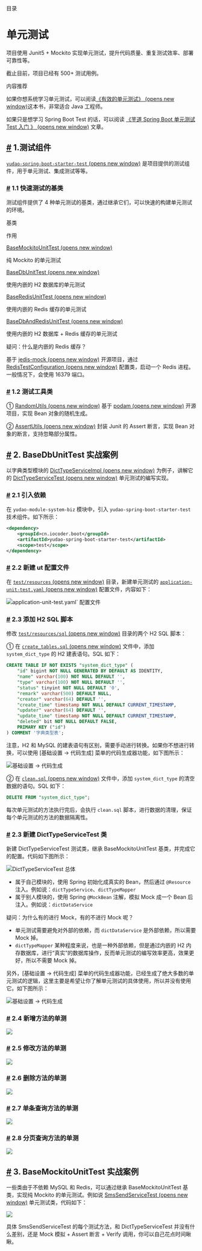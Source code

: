 目录

# 单元测试

项目使用 Junit5 + Mockito 实现单元测试，提升代码质量、重复测试效率、部署可靠性等。

截止目前，项目已经有 500+ 测试用例。

内容推荐

如果你想系统学习单元测试，可以阅读[《有效的单元测试》 (opens new window)](https://www.iocoder.cn/Architecture/books-recommended/?yudao)这本书，非常适合 Java 工程师。

如果只是想学习 Spring Boot Test 的话，可以阅读 [《芋道 Spring Boot 单元测试 Test 入门 》 (opens new window)](https://www.iocoder.cn/Spring-Boot/Unit-Test/?yudao) 文章。

## [#](#_1-测试组件) 1.测试组件

[`yudao-spring-boot-starter-test` (opens new window)](https://github.com/YunaiV/ruoyi-vue-pro/blob/master/yudao-framework/yudao-spring-boot-starter-test/) 是项目提供的测试组件，用于单元测试、集成测试等等。

### [#](#_1-1-快速测试的基类) 1.1 快速测试的基类

测试组件提供了 4 种单元测试的基类，通过继承它们，可以快速的构建单元测试的环境。

基类

作用

[BaseMockitoUnitTest (opens new window)](https://github.com/YunaiV/ruoyi-vue-pro/blob/master/yudao-framework/yudao-spring-boot-starter-test/src/main/java/cn/iocoder/yudao/framework/test/core/ut/BaseMockitoUnitTest.java)

纯 Mockito 的单元测试

[BaseDbUnitTest (opens new window)](https://github.com/YunaiV/ruoyi-vue-pro/blob/master/yudao-framework/yudao-spring-boot-starter-test/src/main/java/cn/iocoder/yudao/framework/test/core/ut/BaseDbUnitTest.java)

使用内嵌的 H2 数据库的单元测试

[BaseRedisUnitTest (opens new window)](https://github.com/YunaiV/ruoyi-vue-pro/blob/master/yudao-framework/yudao-spring-boot-starter-test/src/main/java/cn/iocoder/yudao/framework/test/core/ut/BaseRedisUnitTest.java)

使用内嵌的 Redis 缓存的单元测试

[BaseDbAndRedisUnitTest (opens new window)](https://github.com/YunaiV/ruoyi-vue-pro/blob/master/yudao-framework/yudao-spring-boot-starter-test/src/main/java/cn/iocoder/yudao/framework/test/core/ut/BaseDbAndRedisUnitTest.java)

使用内嵌的 H2 数据库 + Redis 缓存的单元测试

疑问：什么是内嵌的 Redis 缓存？

基于 [jedis-mock (opens new window)](https://github.com/fppt/jedis-mock) 开源项目，通过 [RedisTestConfiguration (opens new window)](https://github.com/YunaiV/ruoyi-vue-pro/blob/master/yudao-framework/yudao-spring-boot-starter-test/src/main/java/cn/iocoder/yudao/framework/test/config/RedisTestConfiguration.java) 配置类，启动一个 Redis 进程。一般情况下，会使用 16379 端口。

### [#](#_1-2-测试工具类) 1.2 测试工具类

① [RandomUtils (opens new window)](https://github.com/YunaiV/ruoyi-vue-pro/blob/master/yudao-framework/yudao-spring-boot-starter-test/src/main/java/cn/iocoder/yudao/framework/test/core/util/RandomUtils.java) 基于 [podam (opens new window)](https://github.com/mtedone/podam) 开源项目，实现 Bean 对象的随机生成。

② [AssertUtils (opens new window)](https://github.com/YunaiV/ruoyi-vue-pro/blob/master/yudao-framework/yudao-spring-boot-starter-test/src/main/java/cn/iocoder/yudao/framework/test/core/util/AssertUtils) 封装 Junit 的 Assert 断言，实现 Bean 对象的断言，支持忽略部分属性。

## [#](#_2-basedbunittest-实战案例) 2. BaseDbUnitTest 实战案例

以字典类型模块的 [DictTypeServiceImpl (opens new window)](https://github.com/YunaiV/ruoyi-vue-pro/blob/master/yudao-module-system/yudao-module-system-biz/src/main/java/cn/iocoder/yudao/module/system/service/dict/DictDataServiceImpl.java) 为例子，讲解它的 [DictTypeServiceTest (opens new window)](https://github.com/YunaiV/ruoyi-vue-pro/blob/master/yudao-module-system/yudao-module-system-biz/src/test/java/cn/iocoder/yudao/module/system/service/dict/DictDataServiceTest.java) 单元测试的编写实现。

### [#](#_2-1-引入依赖) 2.1 引入依赖

在 `yudao-module-system-biz` 模块中，引入 `yudao-spring-boot-starter-test` 技术组件。如下所示：

```xml
<dependency>
    <groupId>cn.iocoder.boot</groupId>
    <artifactId>yudao-spring-boot-starter-test</artifactId>
    <scope>test</scope>
</dependency>

```

### [#](#_2-2-新建-ut-配置文件) 2.2 新建 ut 配置文件

在 [`test/resources` (opens new window)](https://github.com/YunaiV/ruoyi-vue-pro/blob/master/yudao-module-system/yudao-module-system-biz/src/test/resources/) 目录，新建单元测试的 [`application-unit-test.yaml` (opens new window)](https://github.com/YunaiV/ruoyi-vue-pro/blob/master/yudao-module-system/yudao-module-system-biz/src/test/resources/application-unit-test.yaml) 配置文件，内容如下：

![application-unit-test.yaml` 配置文件](./static/02.png)

### [#](#_2-3-添加-h2-sql-脚本) 2.3 添加 H2 SQL 脚本

修改 [`test/resources/sql` (opens new window)](https://github.com/YunaiV/ruoyi-vue-pro/blob/master/yudao-module-system/yudao-module-system-biz/src/test/resources/sql/) 目录的两个 H2 SQL 脚本：

① 在 [`create_tables.sql` (opens new window)](https://github.com/YunaiV/ruoyi-vue-pro/blob/master/yudao-module-system/yudao-module-system-biz/src/test/resources/sql/create_tables.sql) 文件中，添加 `system_dict_type` 的 H2 建表语句。SQL 如下：

```sql
CREATE TABLE IF NOT EXISTS "system_dict_type" (
    "id" bigint NOT NULL GENERATED BY DEFAULT AS IDENTITY,
    "name" varchar(100) NOT NULL DEFAULT '',
    "type" varchar(100) NOT NULL DEFAULT '',
    "status" tinyint NOT NULL DEFAULT '0',
    "remark" varchar(500) DEFAULT NULL,
    "creator" varchar(64) DEFAULT '',
    "create_time" timestamp NOT NULL DEFAULT CURRENT_TIMESTAMP,
    "updater" varchar(64) DEFAULT '',
    "update_time" timestamp NOT NULL DEFAULT CURRENT_TIMESTAMP,
    "deleted" bit NOT NULL DEFAULT FALSE,
    PRIMARY KEY ("id")
) COMMENT '字典类型表';

```

注意，H2 和 MySQL 的建表语句有区别，需要手动进行转换。如果你不想进行转换，可以使用 \[基础设置 -> 代码生成\] 菜单的代码生成器功能，如下图所示：

![基础设置 -> 代码生成](./static/03.png)

② 在 [`clean.sql` (opens new window)](https://github.com/YunaiV/ruoyi-vue-pro/blob/master/yudao-module-system/yudao-module-system-biz/src/test/resources/sql/clean.sql) 文件中，添加 `system_dict_type` 的清空数据的语句。SQL 如下：

```sql
DELETE FROM "system_dict_type";

```

每次单元测试的方法执行完后，会执行 `clean.sql` 脚本，进行数据的清理，保证每个单元测试的方法的数据隔离性。

### [#](#_2-3-新建-dicttypeservicetest-类) 2.3 新建 DictTypeServiceTest 类

新建 DictTypeServiceTest 测试类，继承 BaseMockitoUnitTest 基类，并完成它的配置。代码如下图所示：

![DictTypeServiceTest 总体](./static/01.png)

*   属于自己模块的，使用 Spring 初始化成真实的 Bean，然后通过 `@Resource` 注入。例如说：`dictTypeService`、`dictTypeMapper`
*   属于别人模块的，使用 Spring `@MockBean` 注解，模拟 Mock 成一个 Bean 后注入。例如说：`dictDataService`

疑问：为什么有的进行 Mock，有的不进行 Mock 呢？

*   单元测试需要避免对外部的依赖，而 `dictDataService` 是外部依赖，所以需要 Mock 掉。
*   `dictTypeMapper` 某种程度来说，也是一种外部依赖，但是通过内嵌的 H2 内存数据库，进行“真实”的数据库操作，反而单元测试的编写效率更高，效果更好，所以不需要 Mock 掉。

另外，\[基础设置 -> 代码生成\] 菜单的代码生成器功能，已经生成了绝大多数的单元测试的逻辑，这里主要是希望让你了解单元测试的具体使用，所以并没有使用它。如下图所示：

![基础设置 -> 代码生成](./static/04.png)

### [#](#_2-4-新增方法的单测) 2.4 新增方法的单测

![](./static/05.png)

### [#](#_2-5-修改方法的单测) 2.5 修改方法的单测

![](./static/06.png)

### [#](#_2-6-删除方法的单测) 2.6 删除方法的单测

![](./static/07.png)

### [#](#_2-7-单条查询方法的单测) 2.7 单条查询方法的单测

![](./static/08.png)

### [#](#_2-8-分页查询方法的单测) 2.8 分页查询方法的单测

![](./static/09.png)

## [#](#_3-basemockitounittest-实战案例) 3. BaseMockitoUnitTest 实战案例

一些类由于不依赖 MySQL 和 Redis，可以通过继承 BaseMockitoUnitTest 基类，实现纯 Mockito 的单元测试。例如说 [SmsSendServiceTest (opens new window)](https://github.com/YunaiV/ruoyi-vue-pro/blob/master/yudao-module-system/yudao-module-system-biz/src/test/java/cn/iocoder/yudao/module/system/service/sms/SmsSendServiceTest.java) 单元测试类，代码如下：

![](./static/10.png)

具体 SmsSendServiceTest 的每个测试方法，和 DictTypeServiceTest 并没有什么差别，还是 Mock 模拟 + Assert 断言 + Verify 调用，你可以自己花点时间瞅瞅。